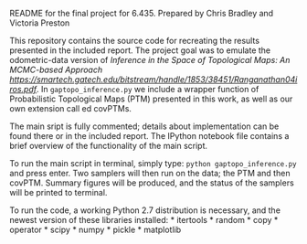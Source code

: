 README for the final project for 6.435. Prepared by Chris Bradley and Victoria Preston

This repository contains the source code for recreating the results presented in the included report.
The project goal was to emulate the odometric-data version of *Inference in the Space of Topological Maps: An MCMC-based Approach
https://smartech.gatech.edu/bitstream/handle/1853/38451/Ranganathan04iros.pdf*. In ```gaptopo_inference.py``` we include a wrapper function of Probabilistic Topological Maps (PTM) presented in this work, as well as our own extension call ed covPTMs. 

The main sript is fully commented; details about implementation can be found there or in the included report. The IPython notebook file contains a brief overview of the functionality of the main script.

To run the main script in terminal, simply type: ```python gaptopo_inference.py``` and press enter.
Two samplers will then run on the data; the PTM and then covPTM. Summary figures will be produced, and the status of the samplers will be printed to terminal.

To run the code, a working Python 2.7 distribution is necessary, and the newest version of these libraries installed:
	* itertools
	* random
	* copy
	* operator
	* scipy
	* numpy
	* pickle
	* matplotlib
